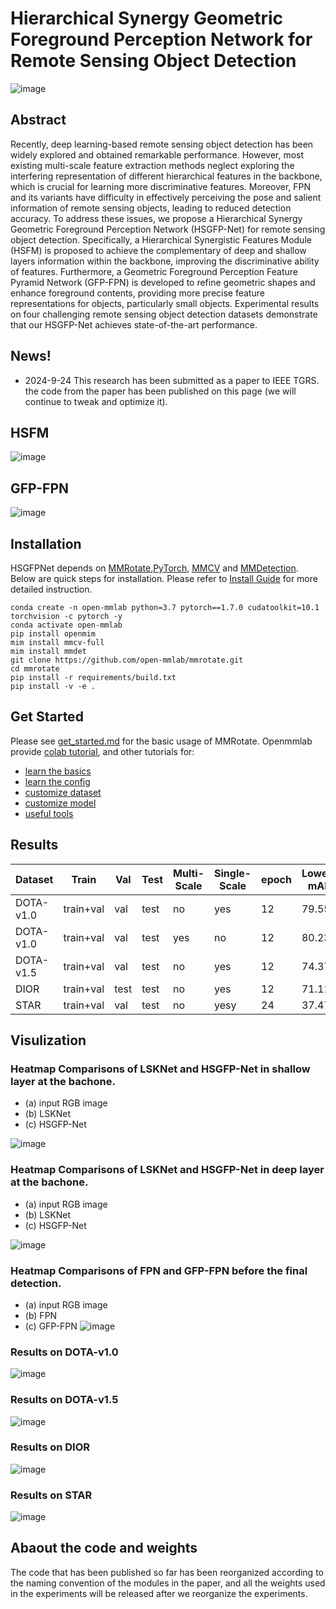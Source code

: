# Hierarchical Synergy Geometric Foreground Perception Network for Remote Sensing Object Detection
![image](https://github.com/YyLinkWorld/HSGFP-Net/blob/main/resources\HSGA-Net.png)

## Abstract
Recently, deep learning-based remote sensing object detection has been widely explored and obtained remarkable performance. However, most existing multi-scale feature extraction methods neglect exploring the interfering representation of different hierarchical features in the backbone, which is crucial for learning more discriminative features. Moreover, FPN and its variants have difficulty in effectively perceiving the pose and salient information of remote sensing objects, leading to reduced detection accuracy. To address these issues, we propose a Hierarchical Synergy Geometric Foreground Perception Network (HSGFP-Net) for remote sensing object detection. Specifically,  a Hierarchical Synergistic Features Module (HSFM)  is proposed to achieve the complementary of deep and shallow layers information within the backbone, improving the discriminative ability of features. Furthermore, a Geometric Foreground Perception Feature Pyramid Network (GFP-FPN) is developed to refine geometric shapes and enhance foreground contents, providing more precise feature representations for objects, particularly small objects. Experimental results on four challenging remote sensing object detection datasets demonstrate that our HSGFP-Net achieves state-of-the-art performance.

## News!

- 2024-9-24 This research has been submitted as a paper to IEEE TGRS. the code from the paper has been published on this page (we will continue to tweak and optimize it).

## HSFM
![image](./resources/HSFM.png)

## GFP-FPN
![image](./resources/GFP-FPN.png)

## Installation

HSGFPNet depends on [MMRotate](https://github.com/open-mmlab/mmrotate),[PyTorch](https://pytorch.org/), [MMCV](https://github.com/open-mmlab/mmcv) and [MMDetection](https://github.com/open-mmlab/mmdetection).
Below are quick steps for installation.
Please refer to [Install Guide](https://mmrotate.readthedocs.io/en/latest/install.html) for more detailed instruction.

```shell
conda create -n open-mmlab python=3.7 pytorch==1.7.0 cudatoolkit=10.1 torchvision -c pytorch -y
conda activate open-mmlab
pip install openmim
mim install mmcv-full
mim install mmdet
git clone https://github.com/open-mmlab/mmrotate.git
cd mmrotate
pip install -r requirements/build.txt
pip install -v -e .
```

## Get Started

Please see [get_started.md](docs/en/get_started.md) for the basic usage of MMRotate.
Openmmlab provide [colab tutorial](demo/MMRotate_Tutorial.ipynb), and other tutorials for:

- [learn the basics](docs/en/intro.md)
- [learn the config](docs/en/tutorials/customize_config.md)
- [customize dataset](docs/en/tutorials/customize_dataset.md)
- [customize model](docs/en/tutorials/customize_models.md)
- [useful tools](docs/en/tutorials/useful_tools.md)

## Results
| Dataset | Train | Val | Test | Multi-Scale|Single-Scale|epoch|Lowest mAP|Best mAP |
| ------------ | ------- | ------ | -------- | ------- | ------ | ------- | ----- | ------ |
|DOTA-v1.0 | train+val | val | test | no | yes | 12 | 79.55 |80.67 |
|DOTA-v1.0 | train+val | val | test | yes | no | 12 | 80.23 |81.78 |
|DOTA-v1.5 | train+val | val | test | no | yes | 12 | 74.37 |77.54 |
|DIOR | train+val | test |test| no | yes | 12 | 71.11 |72.34 |
|STAR|train+val | val |test | no | yesy |24| 37.47 |39.90 |

## Visulization

### Heatmap Comparisons of LSKNet and HSGFP-Net in shallow layer at the bachone.
- (a) input RGB image
- (b) LSKNet
- (c) HSGFP-Net

![image](./resources/analysis_heatmap.png)

### Heatmap Comparisons of LSKNet and HSGFP-Net in deep layer at the bachone.
- (a) input RGB image
- (b) LSKNet
- (c) HSGFP-Net

![image](./resources/analysis_heatmap_deep.png)

### Heatmap Comparisons of FPN and GFP-FPN before the final detection.
- (a) input RGB image
- (b) FPN
- (c) GFP-FPN
![image](./resources/AnaysisFPN.png)

### Results on  DOTA-v1.0
![image](./resources/analysis_dota.png)

### Results on  DOTA-v1.5
![image](./resources/analysis_dota15.png)

### Results on  DIOR
![image](./resources/analysis_dior.png)

### Results on  STAR
![image](./resources/analysis_star.png)

## Abaout the code and weights

The code that has been published so far has been reorganized according to the naming convention of the modules in the paper, and all the weights used in the experiments will be released after we reorganize the experiments.



